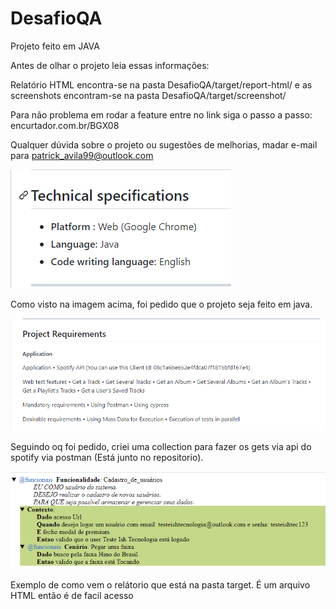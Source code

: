 # DesafioQA

Projeto feito em JAVA

Antes de olhar o projeto leia essas informações:

Relatório HTML encontra-se na pasta DesafioQA/target/report-html/ e as screenshots encontram-se na pasta DesafioQA/target/screenshot/

Para não problema em rodar a feature entre no link siga o passo a passo: encurtador.com.br/BGX08

Qualquer dúvida sobre o projeto ou sugestões de melhorias, madar e-mail para patrick_avila99@outlook.com


![img.png](img.png)

Como visto na imagem acima, foi pedido que o projeto seja feito em java.

![img_1.png](img_1.png)

Seguindo oq foi pedido, criei uma collection para fazer os gets via api do spotify via postman (Está junto no repositorio).

![img_2.png](img_2.png)

Exemplo de como vem o relátorio que está na pasta target. É um arquivo HTML então é de facil acesso